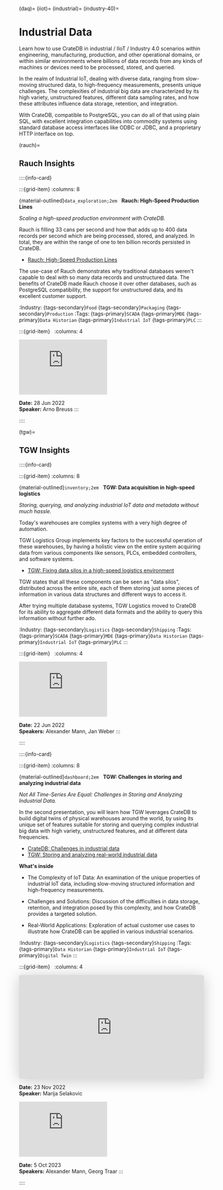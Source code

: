 (daq)=
(iiot)=
(industrial)=
(industry-40)=
# Industrial Data

Learn how to use CrateDB in industrial / IIoT / Industry 4.0 scenarios within
engineering, manufacturing, production, and other operational domains, or
within similar environments where billions of data records from any kinds of
machines or devices need to be processed, stored, and queried.

In the realm of Industrial IoT, dealing with diverse data, ranging from
slow-moving structured data, to high-frequency measurements, presents unique
challenges.
The complexities of industrial big data are characterized by its high variety,
unstructured features, different data sampling rates, and how these attributes
influence data storage, retention, and integration.

With CrateDB, compatible to PostgreSQL, you can do all of that using plain SQL,
with excellent integration capabilities into commodity systems using standard
database access interfaces like ODBC or JDBC, and a proprietary HTTP interface
on top.


(rauch)=
## Rauch Insights

::::{info-card}

:::{grid-item}
:columns: 8

{material-outlined}`data_exploration;2em` &nbsp; **Rauch: High-Speed Production Lines**

_Scaling a high-speed production environment with CrateDB._

Rauch is filling 33 cans per second and how that adds up to 400 data records
per second which are being processed, stored, and analyzed. In total, they are
within the range of one to ten billion records persisted in CrateDB.

- [Rauch: High-Speed Production Lines]

The use-case of Rauch demonstrates why traditional databases weren't capable to
deal with so many data records and unstructured data. The benefits of CrateDB
made Rauch choose it over other databases, such as PostgreSQL compatibility,
the support for unstructured data, and its excellent customer support.

:Industry: {tags-secondary}`Food` {tags-secondary}`Packaging` {tags-secondary}`Production`
:Tags: {tags-primary}`SCADA` {tags-primary}`MDE` {tags-primary}`Data Historian` {tags-primary}`Industrial IoT` {tags-primary}`PLC`
:::

:::{grid-item} &nbsp;
:columns: 4

<iframe width="240" src="https://www.youtube-nocookie.com/embed/gJPmJ0uXeVs?si=J0w5yG56Ld4fIXfm" title="YouTube video player" frameborder="0" allow="accelerometer; autoplay; clipboard-write; encrypted-media; gyroscope; picture-in-picture; web-share" allowfullscreen></iframe>

**Date:** 28 Jun 2022 \
**Speaker:** Arno Breuss
:::

::::


(tgw)=
## TGW Insights


::::{info-card}

:::{grid-item}
:columns: 8

{material-outlined}`inventory;2em` &nbsp; **TGW: Data acquisition in high-speed logistics**

_Storing, querying, and analyzing industrial IoT data and metadata without
much hassle._

Today's warehouses are complex systems with a very high degree of automation.

TGW Logistics Group implements key factors to the successful operation of these
warehouses, by having a holistic view on the entire system acquiring data from
various components like sensors, PLCs, embedded controllers, and software
systems.

- [TGW: Fixing data silos in a high-speed logistics environment]

TGW states that all these components can be seen as "data silos",
distributed across the entire site, each of them storing just some pieces of
information in various data structures and different ways to access it.

After trying multiple database systems, TGW Logistics moved to CrateDB for
its ability to aggregate different data formats and the ability to query this
information without further ado.

:Industry: {tags-secondary}`Logistics` {tags-secondary}`Shipping`
:Tags: {tags-primary}`SCADA` {tags-primary}`MDE` {tags-primary}`Data Historian` {tags-primary}`Industrial IoT` {tags-primary}`PLC`
:::

:::{grid-item} &nbsp;
:columns: 4

<iframe width="240" src="https://www.youtube-nocookie.com/embed/6dgjVQJtSKI?si=J0w5yG56Ld4fIXfm" title="YouTube video player" frameborder="0" allow="accelerometer; autoplay; clipboard-write; encrypted-media; gyroscope; picture-in-picture; web-share" allowfullscreen></iframe>

**Date:** 22 Jun 2022 \
**Speakers:** Alexander Mann, Jan Weber
:::

::::



::::{info-card}

:::{grid-item}
:columns: 8

{material-outlined}`dashboard;2em` &nbsp; **TGW: Challenges in storing and analyzing industrial data**

_Not All Time-Series Are Equal: Challenges in Storing and Analyzing Industrial Data._

In the second presentation, you will learn how TGW leverages CrateDB to build
digital twins of physical warehouses around the world, by using its unique set
of features suitable for storing and querying complex industrial big data with
high variety, unstructured features, and at different data frequencies.

- [CrateDB: Challenges in industrial data]
- [TGW: Storing and analyzing real-world industrial data]

**What's inside**

- The Complexity of IoT Data: An examination of the unique properties of
  industrial IoT data, including slow-moving structured information and
  high-frequency measurements.

- Challenges and Solutions: Discussion of the difficulties in data storage,
  retention, and integration posed by this complexity, and how CrateDB
  provides a targeted solution.

- Real-World Applications: Exploration of actual customer use cases to
  illustrate how CrateDB can be applied in various industrial scenarios.

:Industry: {tags-secondary}`Logistics` {tags-secondary}`Shipping`
:Tags: {tags-primary}`Data Historian` {tags-primary}`Industrial IoT` {tags-primary}`Digital Twin`
:::

:::{grid-item} &nbsp;
:columns: 4

<iframe width="240" class="speakerdeck-iframe" style="border: 0px; background: rgba(0, 0, 0, 0.1) padding-box; margin: 0px; padding: 0px; border-radius: 6px; box-shadow: rgba(0, 0, 0, 0.2) 0px 5px 40px; width: 100%; height: auto; aspect-ratio: 560 / 315;" frameborder="0" src="https://speakerdeck.com/player/acb78531a07e4238ac662539b0c23609" title=" Not all time-series are equal ​  Challenges of storing and analyzing industrial data" allowfullscreen="true" data-ratio="1.7777777777777777"></iframe>

**Date:** 23 Nov 2022 \
**Speaker:** Marija Selakovic


<iframe width="240" src="https://www.youtube-nocookie.com/embed/ugQvihToY0k?si=J0w5yG56Ld4fIXfm" title="YouTube video player" frameborder="0" allow="accelerometer; autoplay; clipboard-write; encrypted-media; gyroscope; picture-in-picture; web-share" allowfullscreen></iframe>

**Date:** 5 Oct 2023 \
**Speakers:** Alexander Mann, Georg Traar
:::

::::




[CrateDB: Challenges in industrial data]: https://speakerdeck.com/cratedb/not-all-time-series-are-equal-challenges-of-storing-and-analyzing-industrial-data
[Rauch: High-Speed Production Lines]: https://youtu.be/gJPmJ0uXeVs?feature=shared
[TGW: Fixing data silos in a high-speed logistics environment]:  https://youtu.be/6dgjVQJtSKI?feature=shared
[TGW: Storing and analyzing real-world industrial data]: https://youtu.be/ugQvihToY0k?feature=shared
